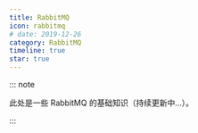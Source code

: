 ```yaml
---
title: RabbitMQ
icon: rabbitmq
# date: 2019-12-26
category: RabbitMQ
timeline: true
star: true
---
```


::: note

此处是一些 RabbitMQ 的基础知识（持续更新中...）。

:::

<!-- more -->
